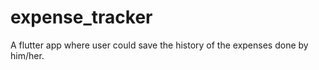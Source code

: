 # expense_tracker

A flutter app where user could save the history of the expenses done by him/her.
